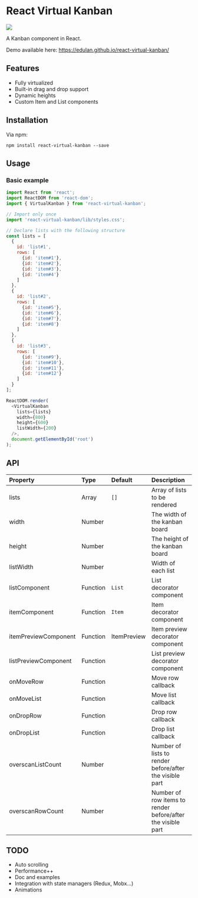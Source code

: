 # React Virtual Kanban
![](https://img.shields.io/travis/edulan/react-virtual-kanban.svg)

A Kanban component in React.

Demo available here:
https://edulan.github.io/react-virtual-kanban/

## Features
* Fully virtualized
* Built-in drag and drop support
* Dynamic heights
* Custom Item and List components

## Installation
Via npm:
```shell
npm install react-virtual-kanban --save
```

## Usage
### Basic example
```javascript
import React from 'react';
import ReactDOM from 'react-dom';
import { VirtualKanban } from 'react-virtual-kanban';

// Import only once
import 'react-virtual-kanban/lib/styles.css';

// Declare lists with the following structure
const lists = [
  {
    id: 'list#1',
    rows: [
      {id: 'item#1'},
      {id: 'item#2'},
      {id: 'item#3'},
      {id: 'item#4'}
    ]
  },
  {
    id: 'list#2',
    rows: [
      {id: 'item#5'},
      {id: 'item#6'},
      {id: 'item#7'},
      {id: 'item#8'}
    ]
  },
  {
    id: 'list#3',
    rows: [
      {id: 'item#9'},
      {id: 'item#10'},
      {id: 'item#11'},
      {id: 'item#12'}
    ]
  }
];

ReactDOM.render(
  <VirtualKanban
    lists={lists}
    width={800}
    height={600}
    listWidth={200}
  />,
  document.getElementById('root')
);
```

## API
| Property | Type | Default | Description |
|:---------------------------|:------------------|:-----------------------------------------------------------------------------------------------------------|:-----------------------------------------------------------------------------------------------------------------------------------------------------------------------------------------------------------------------------------------------------------------------------------------------------------------------------------------------------------------------------------------------------------------------------------------------------------------------|
| lists | Array | `[]` | Array of lists to be rendered |
| width | Number | | The width of the kanban board |
| height | Number | | The height of the kanban board |
| listWidth | Number | | Width of each list |
| listComponent | Function | `List` | List decorator component |
| itemComponent | Function | `Item` | Item decorator component |
| itemPreviewComponent | Function | ItemPreview | Item preview decorator component |
| listPreviewComponent | Function | | List preview decorator component |
| onMoveRow | Function | | Move row callback |
| onMoveList | Function | | Move list callback |
| onDropRow | Function | | Drop row callback |
| onDropList | Function | | Drop list callback |
| overscanListCount | Number | | Number of lists to render before/after the visible part |
| overscanRowCount | Number | | Number of row items to render before/after the visible part |

## TODO
* Auto scrolling
* Performance++
* Doc and examples
* Integration with state managers (Redux, Mobx...)
* Animations
